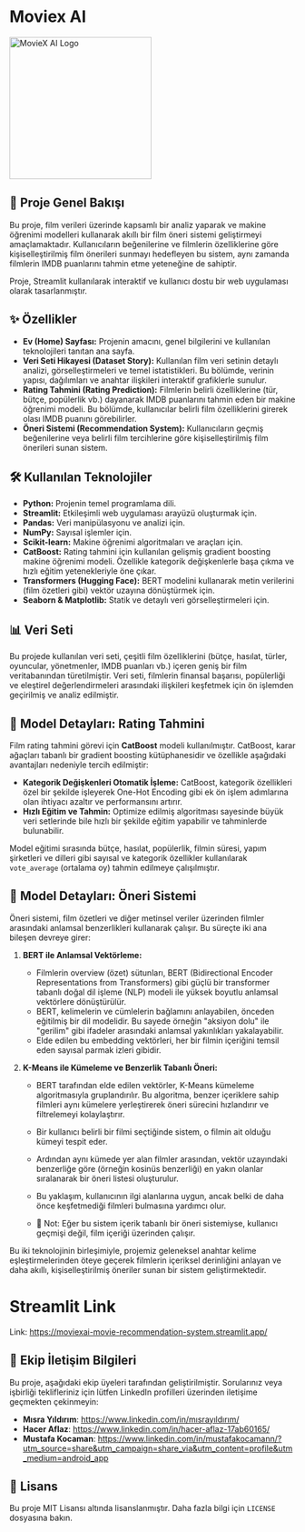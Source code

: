 # Moviex AI

<div style="text-align: left;">
  <img src="img_2.png" alt="MovieX AI Logo" width="250"/>
</div>

## 🚀 Proje Genel Bakışı

Bu proje, film verileri üzerinde kapsamlı bir analiz yaparak ve makine öğrenimi modelleri kullanarak akıllı bir film öneri sistemi geliştirmeyi amaçlamaktadır. Kullanıcıların beğenilerine ve filmlerin özelliklerine göre kişiselleştirilmiş film önerileri sunmayı hedefleyen bu sistem, aynı zamanda filmlerin IMDB puanlarını tahmin etme yeteneğine de sahiptir.

Proje, Streamlit kullanılarak interaktif ve kullanıcı dostu bir web uygulaması olarak tasarlanmıştır.

## ✨ Özellikler

* **Ev (Home) Sayfası:** Projenin amacını, genel bilgilerini ve kullanılan teknolojileri tanıtan ana sayfa.
* **Veri Seti Hikayesi (Dataset Story):** Kullanılan film veri setinin detaylı analizi, görselleştirmeleri ve temel istatistikleri. Bu bölümde, verinin yapısı, dağılımları ve anahtar ilişkileri interaktif grafiklerle sunulur.
* **Rating Tahmini (Rating Prediction):** Filmlerin belirli özelliklerine (tür, bütçe, popülerlik vb.) dayanarak IMDB puanlarını tahmin eden bir makine öğrenimi modeli. Bu bölümde, kullanıcılar belirli film özelliklerini girerek olası IMDB puanını görebilirler.
* **Öneri Sistemi (Recommendation System):** Kullanıcıların geçmiş beğenilerine veya belirli film tercihlerine göre kişiselleştirilmiş film önerileri sunan sistem.

## 🛠️ Kullanılan Teknolojiler

* **Python:** Projenin temel programlama dili.
* **Streamlit:** Etkileşimli web uygulaması arayüzü oluşturmak için.
* **Pandas:** Veri manipülasyonu ve analizi için.
* **NumPy:** Sayısal işlemler için.
* **Scikit-learn:** Makine öğrenimi algoritmaları ve araçları için.
* **CatBoost:** Rating tahmini için kullanılan gelişmiş gradient boosting makine öğrenimi modeli. Özellikle kategorik değişkenlerle başa çıkma ve hızlı eğitim yetenekleriyle öne çıkar.
* **Transformers (Hugging Face):** BERT modelini kullanarak metin verilerini (film özetleri gibi) vektör uzayına dönüştürmek için.
* **Seaborn & Matplotlib:** Statik ve detaylı veri görselleştirmeleri için.

## 📊 Veri Seti

Bu projede kullanılan veri seti, çeşitli film özelliklerini (bütçe, hasılat, türler, oyuncular, yönetmenler, IMDB puanları vb.) içeren geniş bir film veritabanından türetilmiştir. Veri seti, filmlerin finansal başarısı, popülerliği ve eleştirel değerlendirmeleri arasındaki ilişkileri keşfetmek için ön işlemden geçirilmiş ve analiz edilmiştir.

## 🧠 Model Detayları: Rating Tahmini

Film rating tahmini görevi için **CatBoost** modeli kullanılmıştır. CatBoost, karar ağaçları tabanlı bir gradient boosting kütüphanesidir ve özellikle aşağıdaki avantajları nedeniyle tercih edilmiştir:

* **Kategorik Değişkenleri Otomatik İşleme:** CatBoost, kategorik özellikleri özel bir şekilde işleyerek One-Hot Encoding gibi ek ön işlem adımlarına olan ihtiyacı azaltır ve performansını artırır.
* **Hızlı Eğitim ve Tahmin:** Optimize edilmiş algoritması sayesinde büyük veri setlerinde bile hızlı bir şekilde eğitim yapabilir ve tahminlerde bulunabilir.

Model eğitimi sırasında bütçe, hasılat, popülerlik, filmin süresi, yapım şirketleri ve dilleri gibi sayısal ve kategorik özellikler kullanılarak `vote_average` (ortalama oy) tahmin edilmeye çalışılmıştır.

## 🤝 Model Detayları: Öneri Sistemi

Öneri sistemi, film özetleri ve diğer metinsel veriler üzerinden filmler arasındaki anlamsal benzerlikleri kullanarak çalışır. Bu süreçte iki ana bileşen devreye girer:

1.  **BERT ile Anlamsal Vektörleme:**
    * Filmlerin overview (özet) sütunları, BERT (Bidirectional Encoder Representations from Transformers) gibi güçlü bir transformer tabanlı doğal dil işleme (NLP) modeli ile yüksek boyutlu anlamsal vektörlere dönüştürülür.
    * BERT, kelimelerin ve cümlelerin bağlamını anlayabilen, önceden eğitilmiş bir dil modelidir. Bu sayede örneğin "aksiyon dolu" ile "gerilim" gibi ifadeler arasındaki anlamsal yakınlıkları yakalayabilir.
    * Elde edilen bu embedding vektörleri, her bir filmin içeriğini temsil eden sayısal parmak izleri gibidir.

2.  **K-Means ile Kümeleme ve Benzerlik Tabanlı Öneri:**
    * BERT tarafından elde edilen vektörler, K-Means kümeleme algoritmasıyla gruplandırılır. Bu algoritma, benzer içeriklere sahip filmleri aynı kümelere yerleştirerek öneri sürecini hızlandırır ve filtrelemeyi kolaylaştırır.
    * Bir kullanıcı belirli bir filmi seçtiğinde sistem, o filmin ait olduğu kümeyi tespit eder.
    * Ardından aynı kümede yer alan filmler arasından, vektör uzayındaki benzerliğe göre (örneğin kosinüs benzerliği) en yakın olanlar sıralanarak bir öneri listesi oluşturulur.
    * Bu yaklaşım, kullanıcının ilgi alanlarına uygun, ancak belki de daha önce keşfetmediği filmleri bulmasına yardımcı olur.

    * 📌 Not:
Eğer bu sistem içerik tabanlı bir öneri sistemiyse, kullanıcı geçmişi değil, film içeriği üzerinden çalışır.

Bu iki teknolojinin birleşimiyle, projemiz geleneksel anahtar kelime eşleştirmelerinden öteye geçerek filmlerin içeriksel derinliğini anlayan ve daha akıllı, kişiselleştirilmiş öneriler sunan bir sistem geliştirmektedir.

# Streamlit Link
Link: https://moviexai-movie-recommendation-system.streamlit.app/


## 👥 Ekip İletişim Bilgileri

Bu proje, aşağıdaki ekip üyeleri tarafından geliştirilmiştir. Sorularınız veya işbirliği teklifleriniz için lütfen LinkedIn profilleri üzerinden iletişime geçmekten çekinmeyin:

* **Mısra Yıldırım**: https://www.linkedin.com/in/mısrayıldırım/
* **Hacer Aflaz**: https://www.linkedin.com/in/hacer-aflaz-17ab60165/
* **Mustafa Kocaman**: https://www.linkedin.com/in/mustafakocamann/?utm_source=share&utm_campaign=share_via&utm_content=profile&utm_medium=android_app

## 📄 Lisans

Bu proje MIT Lisansı altında lisanslanmıştır. Daha fazla bilgi için `LICENSE` dosyasına bakın.
